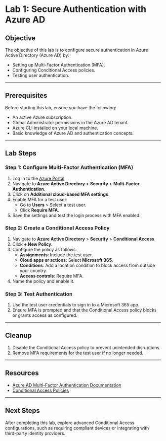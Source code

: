 # Lab 1: Secure Authentication with Azure AD

## Objective
The objective of this lab is to configure secure authentication in Azure Active Directory (Azure AD) by:
- Setting up Multi-Factor Authentication (MFA).
- Configuring Conditional Access policies.
- Testing user authentication.

---

## Prerequisites
Before starting this lab, ensure you have the following:
- An active Azure subscription.
- Global Administrator permissions in the Azure AD tenant.
- Azure CLI installed on your local machine.
- Basic knowledge of Azure AD and authentication concepts.

---

## Lab Steps

### Step 1: Configure Multi-Factor Authentication (MFA)
1. Log in to the [Azure Portal](https://portal.azure.com).
2. Navigate to **Azure Active Directory** > **Security** > **Multi-Factor Authentication**.
3. Click on **Additional cloud-based MFA settings**.
4. Enable MFA for a test user:
   - Go to **Users** > Select a test user.
   - Click **Require MFA**.
5. Save the settings and test the login process with MFA enabled.

### Step 2: Create a Conditional Access Policy
1. Navigate to **Azure Active Directory** > **Security** > **Conditional Access**.
2. Click **+ New Policy**.
3. Configure the policy as follows:
   - **Assignments**: Include the test user.
   - **Cloud apps or actions**: Select **Microsoft 365**.
   - **Conditions**: Add a location condition to block access from outside your country.
   - **Access controls**: Require MFA.
4. Name the policy and enable it.

### Step 3: Test Authentication
1. Use the test user credentials to sign in to a Microsoft 365 app.
2. Ensure MFA is prompted and that the Conditional Access policy blocks or grants access as configured.

---

## Cleanup
1. Disable the Conditional Access policy to prevent unintended disruptions.
2. Remove MFA requirements for the test user if no longer needed.

---

## Resources
- [Azure AD Multi-Factor Authentication Documentation](https://learn.microsoft.com/en-us/azure/active-directory/authentication/)
- [Conditional Access Policies](https://learn.microsoft.com/en-us/azure/active-directory/conditional-access/)

---

## Next Steps
After completing this lab, explore advanced Conditional Access configurations, such as requiring compliant devices or integrating with third-party identity providers.
